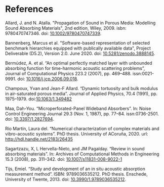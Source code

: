# References

Allard, J. and N. Atalla. "Propagation of Sound in Porous Media: Modelling 
Sound Absorbing Materials", 2nd edition, Wiley, 2009. isbn: 9780470747346. 
doi: [10.1002/9780470747339](https://doi.org//10.1002/9780470747339).

Bannenberg, Marcus et al. "Software-based representation of selected benchmark 
hierarchies equipped with publically available data", Project Deliverable 
(D5.2), Version 2.0. June 2020. doi: [10.5281/zenodo.3888145](https://doi.org/10.5281/zenodo.3888145).

Bermúdez, A. et al. “An optimal perfectly matched layer with unbounded
absorbing function for time-harmonic acoustic scattering problems”, Journal of 
Computational Physics 223.2 (2007), pp. 469–488. issn:0021-9991. doi: [10.1016/j.jcp.2006.09.018](https:doi.org/10.1016/j.jcp.2006.09.018).

Champoux, Yvan and Jean-F Allard. “Dynamic tortuosity and bulk modulus in air-saturated porous media”. 
Journal of Applied Physics, 70.4 (1991), pp. 1975–1979. doi:[10.1063/1.349482](https://doi.org/10.1063/1.349482)

Maa, Dah-You. “Microperforated-Panel Wideband Absorbers”. In: Noise Control Engineering Journal 29.3 
(Nov. 1, 1987), pp. 77–84. issn:0736-2501. doi: [10.3397/1.2827694](https://doi.org/10.3397/1.2827694).

Rı́o Martı́n, Laura del. “Numerical characterization of complex materials and vibro-acoustic systems”. 
PhD thesis. University of ACoruña, 2020. url: http://hdl.handle.net/2183/26435

Sagartzazu, X, L Hervella-Nieto, and JM Pagalday. “Review in sound absorbing materials”. 
In: Archives of Computational Methods in Engineering 15.3 (2008), pp. 311–342. doi: [10.1007/s11831-008-9022-1](https://doi.org/10.1007/s11831-008-9022-1)

Tijs, Emiel. “Study and development of an in situ acoustic absorption measurement method”. 
ISBN: 9789036535212. PhD thesis. Enschede, University of Twente, 2013. doi: [10.3990/1.9789036535212](https://doi.org/10.3990/1.9789036535212).